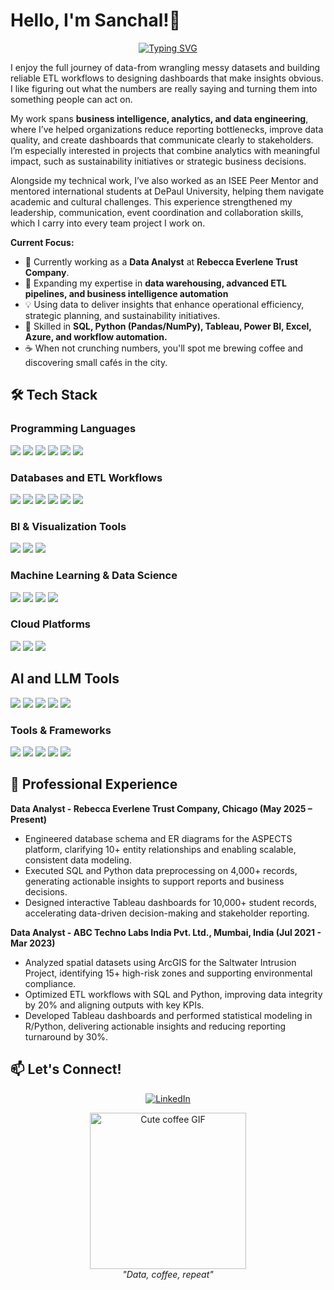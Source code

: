 # Hello, I'm Sanchal!🦋 

<div align="center">
  
[![Typing SVG](https://readme-typing-svg.herokuapp.com?font=Fira+Code&pause=1000&color=2E8B57&width=600&lines=Data+Analyst+and+BI+Analyst+%7C+Data+Scientist+%7C+ML;Building+Scalable+Data+Pipelines;GenAI+%26+MLOps+Enthusiast;Always+Learning+New+Technologies)](https://git.io/typing-svg)

</div>
I enjoy the full journey of data-from wrangling messy datasets and building reliable ETL workflows to designing dashboards that make insights obvious. I like figuring out what the numbers are really saying and turning them into something people can act on.

My work spans **business intelligence, analytics, and data engineering**, where I’ve helped organizations reduce reporting bottlenecks, improve data quality, and create dashboards that communicate clearly to stakeholders. I’m especially interested in projects that combine analytics with meaningful impact, such as sustainability initiatives or strategic business decisions.

Alongside my technical work, I’ve also worked as an ISEE Peer Mentor and mentored international students at DePaul University, helping them navigate academic and cultural challenges. This experience strengthened my leadership, communication, event coordination and collaboration skills, which I carry into every team project I work on.

**Current Focus:**
- 🔭 Currently working as a **Data Analyst** at **Rebecca Everlene Trust Company**.
- 🌱 Expanding my expertise in **data warehousing, advanced ETL pipelines, and business intelligence automation** 
- 💡 Using data to deliver insights that enhance operational efficiency, strategic planning, and sustainability initiatives.
- 🎯 Skilled in **SQL, Python (Pandas/NumPy), Tableau, Power BI, Excel, Azure, and workflow automation.**
- ☕ When not crunching numbers, you'll spot me brewing coffee and discovering small cafés in the city.

## 🛠️ Tech Stack 

### Programming Languages
<p>
  <img src="https://img.shields.io/badge/Python-3670A0?style=for-the-badge&logo=python&logoColor=white"/>
  <img src="https://img.shields.io/badge/SQL-003B57?style=for-the-badge&logo=postgresql&logoColor=white"/>
  <img src="https://img.shields.io/badge/R-276DC3?style=for-the-badge&logo=r&logoColor=white"/>
  <img src="https://img.shields.io/badge/Java-007396?style=for-the-badge&logo=java&logoColor=white"/>
  <img src="https://img.shields.io/badge/JavaScript-F7DF1E?style=for-the-badge&logo=javascript&logoColor=black"/>
  <img src="https://img.shields.io/badge/C%2B%2B-00599C?style=for-the-badge&logo=c%2B%2B&logoColor=white"/>
</p>

### Databases and ETL Workflows
<p>
  <img src="https://img.shields.io/badge/PostgreSQL-336791?style=for-the-badge&logo=postgresql&logoColor=white"/>
  <img src="https://img.shields.io/badge/MySQL-005C84?style=for-the-badge&logo=mysql&logoColor=white"/>
  <img src="https://img.shields.io/badge/Oracle-F80000?style=for-the-badge&logo=oracle&logoColor=white"/>
  <img src="https://img.shields.io/badge/Snowflake-56B9EB?style=for-the-badge&logo=snowflake&logoColor=white"/>  
  <img src="https://img.shields.io/badge/Databricks-E34A6F?style=for-the-badge&logo=databricks&logoColor=white"/>
  <img src="https://img.shields.io/badge/Talend-FF6D70?style=for-the-badge&logo=Talend&logoColor=white"/>
</p>

### BI & Visualization Tools
<p>
  <img src="https://img.shields.io/badge/Power%20BI-F2C811?style=for-the-badge&logo=powerbi&logoColor=black"/>
  <img src="https://img.shields.io/badge/Tableau-E97627?style=for-the-badge&logo=tableau&logoColor=white"/>
  <img src="https://img.shields.io/badge/Microsoft_Excel-217346?style=for-the-badge&logo=microsoft-excel&logoColor=white"/>
</p>

### Machine Learning & Data Science
<p>
  <img src="https://img.shields.io/badge/Predictive%20Modeling-6A1B9A?style=for-the-badge&logo=predictivemodeling&logoColor=white"/>  
  <img src="https://img.shields.io/badge/TensorFlow-FF6F00?style=for-the-badge&logo=tensorflow&logoColor=white"/>  
  <img src="https://img.shields.io/badge/PyTorch%20-00B2FF?style=for-the-badge&logo=PyTorch&logoColor=white"/>
  <img src="https://img.shields.io/badge/Scikit learn%20-F7931E?style=for-the-badge&logo=scikitlearn&logoColor=white"/>
</p>

### Cloud Platforms
<p>
  <img src="https://img.shields.io/badge/Azure-0078D4?style=for-the-badge&logo=microsoftazure&logoColor=white"/>
  <img src="https://img.shields.io/badge/AWS-%23FF9900.svg?style=for-the-badge&logo=amazon-aws&logoColor=white"/> 
  <img src="https://img.shields.io/badge/Google Cloud-4285F4?style=flat-square&logo=google-cloud&logoColor=white"/>
</p>

## AI and LLM Tools
<p>
   <img src="https://img.shields.io/badge/ChatGPT-74aa9c?style=for-the-badge&logo=openai&logoColor=white"/>
  <img src="https://img.shields.io/badge/Claude-D97757?style=for-the-badge&logo=claude&logoColor=white"/>
  <img src="https://img.shields.io/badge/Google%20Gemini-8E75B2?style=for-the-badge&logo=googlegemini&logoColor=white"/>
  <img src="https://img.shields.io/badge/Perplexity-1FB8CD?style=for-the-badge&logo=perplexity&logoColor=white"/>
  <img src="https://img.shields.io/badge/-Replicate-000000?style=for-the-badge&logo=replicate&logoColor=white"/>  
</p>

### Tools & Frameworks
<p>
  <img src="https://img.shields.io/badge/Jira-0052CC?style=for-the-badge&logo=jira&logoColor=white"/>
  <img src="https://img.shields.io/badge/GitHub-2496ED?style=for-the-badge&logo=GitHub&logoColor=white"/>
  <img src="https://img.shields.io/badge/React-20232A?style=for-the-badge&logo=react&logoColor=61DAFB"/>
  <img src="https://img.shields.io/badge/Agile-217346?style=for-the-badge&logo=agile&logoColor=white"/>  
  <img src="https://img.shields.io/badge/-Jupyter%20Notebook-F37626?logo=jupyter&style=flat-square"/>
</p>

## 💼 Professional Experience
**Data Analyst - Rebecca Everlene Trust Company, Chicago (May 2025 – Present)**
- Engineered database schema and ER diagrams for the ASPECTS platform, clarifying 10+ entity relationships and enabling scalable, consistent data modeling.
- Executed SQL and Python data preprocessing on 4,000+ records, generating actionable insights to support reports and business decisions.
- Designed interactive Tableau dashboards for 10,000+ student records, accelerating data-driven decision-making and stakeholder reporting.

**Data Analyst - ABC Techno Labs India Pvt. Ltd., Mumbai, India (Jul 2021 - Mar 2023)**
- Analyzed spatial datasets using ArcGIS for the Saltwater Intrusion Project, identifying 15+ high-risk zones and supporting environmental compliance.
- Optimized ETL workflows with SQL and Python, improving data integrity by 20% and aligning outputs with key KPIs.
- Developed Tableau dashboards and performed statistical modeling in R/Python, delivering actionable insights and reducing reporting turnaround by 30%.

## 📫 Let's Connect!

<p align="center">
  <a href="https://www.linkedin.com/in/sanchaldhurve/)" target="_blank"><img src="https://img.shields.io/badge/LinkedIn-0077B5?style=for-the-badge&logo=linkedin&logoColor=white" alt="LinkedIn"></a>
</p>

<p align="center">
  <img src="https://media4.giphy.com/media/v1.Y2lkPTc5MGI3NjExYzJ4ZjlyNjY2bzF1ejI0MGFkdjh5Z3hvanpxcTQ3N3F4cWozeGtxNyZlcD12MV9pbnRlcm5hbF9naWZfYnlfaWQmY3Q9Zw/M0suZ8XLn9MWeHdK4D/giphy.gif" width="250" alt="Cute coffee GIF">
  <br>
  <em>"Data, coffee, repeat"</em>
</p>


